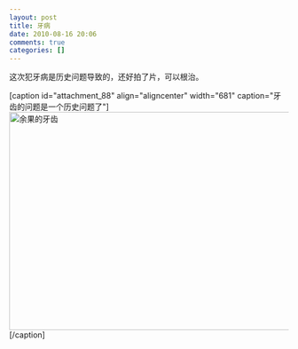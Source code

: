 ```yaml
---
layout: post
title: 牙病
date: 2010-08-16 20:06
comments: true
categories: []
---
```

这次犯牙病是历史问题导致的，还好拍了片，可以根治。

[caption id="attachment_88" align="aligncenter" width="681" caption="牙齿的问题是一个历史问题了"]<a href="http://yuguo.github.com/blog/files/2010/08/2010-8-16-20-04-51.png"><img class="size-full wp-image-88" title="2010-8-16 20-04-51" src="http://yuguo.github.com/blog/files/2010/08/2010-8-16-20-04-51.png" alt="余果的牙齿" width="681" height="393" /></a>[/caption]
